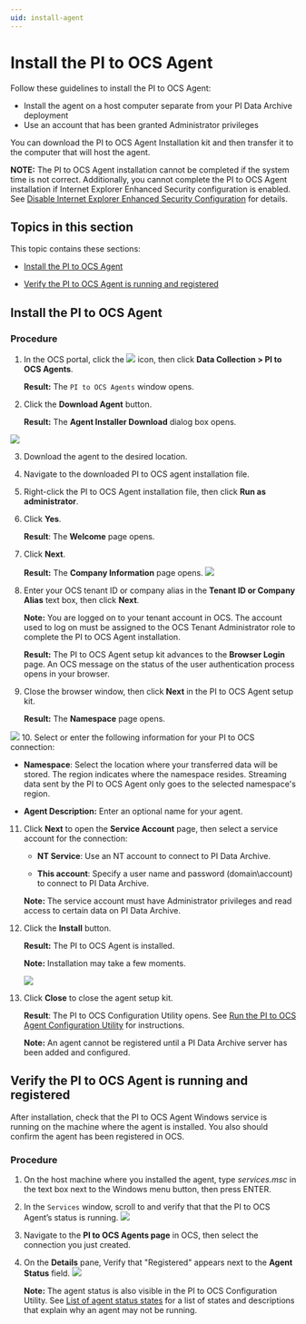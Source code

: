 ```yaml
---
uid: install-agent
---
```


# Install the PI to OCS Agent

Follow these guidelines to install the PI to OCS Agent:

* Install the agent on a host computer separate from your PI Data Archive deployment
* Use an account that has been granted Administrator privileges

You can download the PI to OCS Agent Installation kit and then transfer it to the computer that will host the agent.

**NOTE:** The PI to OCS Agent installation cannot be completed if the system time is not correct. Additionally, you cannot complete the PI to OCS Agent installation if Internet Explorer Enhanced Security configuration is enabled. See [Disable Internet Explorer Enhanced Security Configuration](xref:disable-ie-security) for details. 

## Topics in this section

This topic contains these sections:

* [Install the PI to OCS Agent](#install-the-pi-to-ocs-agent)

* [Verify the PI to OCS Agent is running and registered](#verify-the-pi-to-ocs-agent-is-running-and-registered)


## Install the PI to OCS Agent

### Procedure

1. In the OCS portal, click the ![ ](../../images/waffle-button.png) icon, then click **Data Collection > PI to OCS Agents**.

   **Result:** The `PI to OCS Agents` window opens.
2. Click the **Download Agent** button.

    **Result:** The **Agent Installer Download** dialog box opens.

![](../../images/agent-installer-db.png)

3. Download the agent to the desired location.

4. Navigate to the downloaded PI to OCS agent installation file.
5. Right-click the PI to OCS Agent installation file, then click **Run as administrator**.
6. Click **Yes**.

   **Result**: The **Welcome** page opens.
7. Click **Next**.

   **Result:** The **Company Information** page opens.
   ![](../../images/agent-co-info.png)
8. Enter your OCS tenant ID or company alias in the **Tenant ID or Company Alias** text box, then click **Next**.

   **Note:** You are logged on to your tenant account in OCS.  The account used to log on must be assigned to the OCS Tenant Administrator role to complete the PI to OCS Agent installation.

   **Result:** The PI to OCS Agent setup kit advances to the **Browser Login** page. An OCS message on the status of the user authentication process opens in your browser. 
9. Close the browser window, then click **Next** in the PI to OCS Agent setup kit.

    **Result:** The **Namespace** page opens.

![](../../images/agent-namespace.png)
10. Select or enter the following information for your PI to OCS connection:

   * **Namespace**: Select the location where your transferred data will be stored. The region indicates where the namespace resides. Streaming data sent by the PI to OCS Agent only goes to the selected namespace's region.
   
   * **Agent Description:** Enter an optional name for your agent.

11. Click **Next** to open the **Service Account** page, then select a service account for the connection:

    * **NT Service**: Use an NT account to connect to PI Data Archive.

    * **This account**: Specify a user name and password (domain\account) to connect to PI Data Archive.

    **Note:** The service account must have Administrator privileges and read access to certain data on PI Data Archive.

12. Click the **Install** button.

    **Result:** The PI to OCS Agent is installed.

    **Note:** Installation may take a few moments.

    ![](../../images/agent-complete.png)
13. Click **Close** to close the agent setup kit.

    **Result**: The PI to OCS Configuration Utility opens. See [Run the PI to OCS Agent Configuration Utility](xref:pi-to-ocs-utility) for instructions.

    **Note:** An agent cannot be registered until a PI Data Archive server has been added and configured.

## Verify the PI to OCS Agent is running and registered

After installation, check that the PI to OCS Agent Windows service is running on the machine where the agent is installed. You also should confirm the agent has been registered in OCS.

### Procedure

1. On the host machine where you installed the agent, type *services.msc* in the text box next to the Windows menu button, then press ENTER.
2. In the `Services` window, scroll to and verify that that the PI to OCS Agent’s status is running.
![](../../images/services-window.png)
3. Navigate to the **PI to OCS Agents page** in OCS, then select the connection you just created. 
4. On the **Details** pane, Verify that "Registered" appears next to the **Agent Status** field.
   ![](../../images/details-pane.png)

   **Note:**  The agent status is also visible in the PI to OCS Configuration Utility.  See [List of agent status states](xref:pi-to-ocs-utility) for a list of states and descriptions that explain why an agent may not be running.